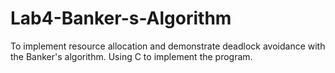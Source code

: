 # Lab4-Banker-s-Algorithm
To implement resource allocation and demonstrate deadlock avoidance with the Banker's algorithm. Using C to implement the program.
